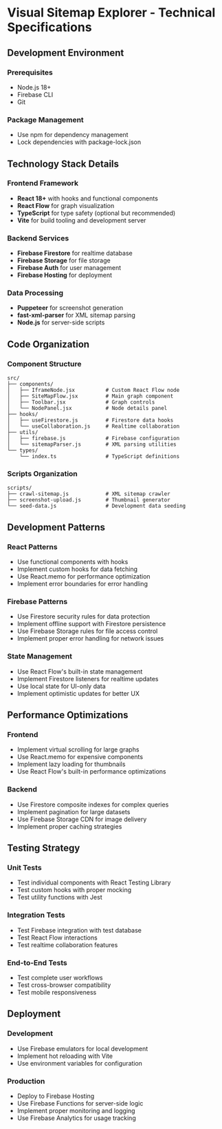 # Visual Sitemap Explorer - Technical Specifications

## Development Environment

### Prerequisites
- Node.js 18+ 
- Firebase CLI
- Git

### Package Management
- Use npm for dependency management
- Lock dependencies with package-lock.json

## Technology Stack Details

### Frontend Framework
- **React 18+** with hooks and functional components
- **React Flow** for graph visualization
- **TypeScript** for type safety (optional but recommended)
- **Vite** for build tooling and development server

### Backend Services
- **Firebase Firestore** for realtime database
- **Firebase Storage** for file storage
- **Firebase Auth** for user management
- **Firebase Hosting** for deployment

### Data Processing
- **Puppeteer** for screenshot generation
- **fast-xml-parser** for XML sitemap parsing
- **Node.js** for server-side scripts

## Code Organization

### Component Structure
```
src/
├── components/
│   ├── IframeNode.jsx          # Custom React Flow node
│   ├── SiteMapFlow.jsx         # Main graph component
│   ├── Toolbar.jsx             # Graph controls
│   └── NodePanel.jsx           # Node details panel
├── hooks/
│   ├── useFirestore.js         # Firestore data hooks
│   └── useCollaboration.js     # Realtime collaboration
├── utils/
│   ├── firebase.js             # Firebase configuration
│   └── sitemapParser.js        # XML parsing utilities
└── types/
    └── index.ts                # TypeScript definitions
```

### Scripts Organization
```
scripts/
├── crawl-sitemap.js            # XML sitemap crawler
├── screenshot-upload.js        # Thumbnail generator
└── seed-data.js                # Development data seeding
```

## Development Patterns

### React Patterns
- Use functional components with hooks
- Implement custom hooks for data fetching
- Use React.memo for performance optimization
- Implement error boundaries for error handling

### Firebase Patterns
- Use Firestore security rules for data protection
- Implement offline support with Firestore persistence
- Use Firebase Storage rules for file access control
- Implement proper error handling for network issues

### State Management
- Use React Flow's built-in state management
- Implement Firestore listeners for realtime updates
- Use local state for UI-only data
- Implement optimistic updates for better UX

## Performance Optimizations

### Frontend
- Implement virtual scrolling for large graphs
- Use React.memo for expensive components
- Implement lazy loading for thumbnails
- Use React Flow's built-in performance optimizations

### Backend
- Use Firestore composite indexes for complex queries
- Implement pagination for large datasets
- Use Firebase Storage CDN for image delivery
- Implement proper caching strategies

## Testing Strategy

### Unit Tests
- Test individual components with React Testing Library
- Test custom hooks with proper mocking
- Test utility functions with Jest

### Integration Tests
- Test Firebase integration with test database
- Test React Flow interactions
- Test realtime collaboration features

### End-to-End Tests
- Test complete user workflows
- Test cross-browser compatibility
- Test mobile responsiveness

## Deployment

### Development
- Use Firebase emulators for local development
- Implement hot reloading with Vite
- Use environment variables for configuration

### Production
- Deploy to Firebase Hosting
- Use Firebase Functions for server-side logic
- Implement proper monitoring and logging
- Use Firebase Analytics for usage tracking
